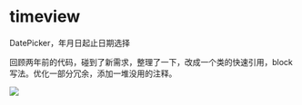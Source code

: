 # timeview
DatePicker，年月日起止日期选择


回顾两年前的代码，碰到了新需求，整理了一下，改成一个类的快速引用，block写法。优化一部分冗余，添加一堆没用的注释。


![](https://github.com/sszzwzb/timeview/blob/master/Simulator%20Screen%20Shot%202016%E5%B9%B48%E6%9C%8819%E6%97%A5%20%E4%B8%8B%E5%8D%889.33.00.png)
